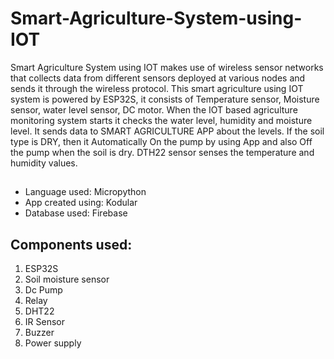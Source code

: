 # Smart-Agriculture-System-using-IOT

Smart Agriculture System using IOT makes use of wireless sensor networks that collects
data from different sensors deployed at various nodes and sends it through the wireless protocol.
This smart agriculture using IOT system is powered by ESP32S, it consists of Temperature sensor,
Moisture sensor, water level sensor, DC motor. When the IOT based agriculture monitoring system
starts it checks the water level, humidity and moisture level. It sends data to SMART
AGRICULTURE APP about the levels. If the soil type is DRY, then it Automatically On the pump
by using App and also Off the pump when the soil is dry. DTH22 sensor senses the temperature and
humidity values.

## 
- Language used: Micropython
- App created using: Kodular
- Database used: Firebase

## Components used:
1. ESP32S
2. Soil moisture sensor
3. Dc Pump
4. Relay
5. DHT22
6. IR Sensor
7. Buzzer
8. Power supply 
